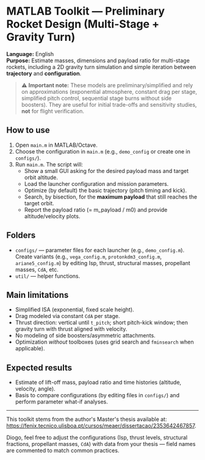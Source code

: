 # MATLAB Toolkit — Preliminary Rocket Design (Multi-Stage + Gravity Turn)

**Language:** English  
**Purpose:** Estimate masses, dimensions and payload ratio for multi-stage rockets, including a 2D gravity turn simulation and simple iteration between **trajectory** and **configuration**.

> ⚠️ **Important note:** These models are preliminary/simplified and rely on approximations (exponential atmosphere, constant drag per stage, simplified pitch control, sequential stage burns without side boosters). They are useful for initial trade-offs and sensitivity studies, **not** for flight verification.

## How to use
1. Open `main.m` in MATLAB/Octave.
2. Choose the configuration in `main.m` (e.g., `demo_config` or create one in `configs/`).
3. Run `main.m`. The script will:
   - Show a small GUI asking for the desired payload mass and target orbit altitude.
   - Load the launcher configuration and mission parameters.
   - Optimize (by default) the basic trajectory (pitch timing and kick).
   - Search, by bisection, for the **maximum payload** that still reaches the target orbit.
   - Report the payload ratio (= m_payload / m0) and provide altitude/velocity plots.

## Folders
- `configs/` — parameter files for each launcher (e.g., `demo_config.m`).  
  Create variants (e.g., `vega_config.m`, `protonkdm3_config.m`, `ariane5_config.m`) by editing Isp, thrust, structural masses, propellant masses, `CdA`, etc.
- `util/` — helper functions.

## Main limitations
- Simplified ISA (exponential, fixed scale height).
- Drag modeled via constant `CdA` per stage.
- Thrust direction: vertical until `t_pitch`; short pitch-kick window; then gravity turn with thrust aligned with velocity.
- No modeling of side boosters/asymmetric attachments.
- Optimization *without* toolboxes (uses grid search and `fminsearch` when applicable).

## Expected results
- Estimate of lift-off mass, payload ratio and time histories (altitude, velocity, angle).
- Basis to compare configurations (by editing files in `configs/`) and perform parameter what-if analyses.

---
This toolkit stems from the author's Master's thesis available at: <https://fenix.tecnico.ulisboa.pt/cursos/meaer/dissertacao/2353642467857>.

Diogo, feel free to adjust the configurations (Isp, thrust levels, structural fractions, propellant masses, `CdA`) with data from your thesis — field names are commented to match common practices.
